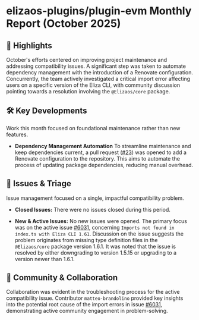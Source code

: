 # elizaos-plugins/plugin-evm Monthly Report (October 2025)

## 🚀 Highlights
October's efforts centered on improving project maintenance and addressing compatibility issues. A significant step was taken to automate dependency management with the introduction of a Renovate configuration. Concurrently, the team actively investigated a critical import error affecting users on a specific version of the Eliza CLI, with community discussion pointing towards a resolution involving the `@Elizaos/core` package.

## 🛠️ Key Developments
Work this month focused on foundational maintenance rather than new features.

- **Dependency Management Automation**
  To streamline maintenance and keep dependencies current, a pull request ([#23](https://github.com/elizaos-plugins/plugin-evm/pull/23)) was opened to add a Renovate configuration to the repository. This aims to automate the process of updating package dependencies, reducing manual overhead.

## 🐛 Issues & Triage
Issue management focused on a single, impactful compatibility problem.

- **Closed Issues:**
  There were no issues closed during this period.

- **New & Active Issues:**
  No new issues were opened. The primary focus was on the active issue [#6031](https://github.com/elizaos-plugins/plugin-evm/issues/6031), concerning `Imports not found in index.ts with Eliza CLI 1.61`. Discussion on the issue suggests the problem originates from missing type definition files in the `@Elizaos/core` package version 1.6.1. It was noted that the issue is resolved by either downgrading to version 1.5.15 or upgrading to a version newer than 1.6.1.

## 💬 Community & Collaboration
Collaboration was evident in the troubleshooting process for the active compatibility issue. Contributor `matteo-brandolino` provided key insights into the potential root cause of the import errors in issue [#6031](https://github.com/elizaos-plugins/plugin-evm/issues/6031), demonstrating active community engagement in problem-solving.